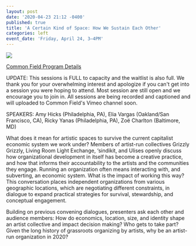 ```yaml
---
layout: post
date: '2020-04-23 21:12 -0400'
published: true
title: 'A Certain Kind of Space: How We Sustain Each Other'
categories: left
event_date: 'Friday, April 24, 3–4PM'
---
```

![]({{site.baseurl}}/assets/img/_MG_6884.jpg)

[Common Field Program Details](https://www.commonfield.org/convenings/3248/program/4026/a-certain-kind-of-space-how-we-sustain-each-other)

UPDATE: This sessions is FULL to capacity and the waitlist is also full. We thank you for your overwhelming interest and apologize if you can't get into a session you were hoping to attend. Most session are still open and we encourage you to join in. All sessions are being recorded and captioned and will uploaded to Common Field's Vimeo channel soon.

SPEAKERS: Amy Hicks (Philadelphia, PA), Elia Vargas (Oakland/San Francisco, CA), Ricky Yanas (Philadelphia, PA), Zoë Charlton (Baltimore, MD)

What does it mean for artistic spaces to survive the current capitalist economic system we work under? Members of artist-run collectives Grizzly Grizzly, Living Room Light Exchange, ‘sindikit, and Ulises openly discuss how organizational development in itself has become a creative practice, and how that informs their accountability to the artists and the communities they engage. Running an organization often means interacting with, and subverting, an economic system. What is the impact of working this way? This conversation places independent organizations from various geographic locations, which are negotiating different constraints, in dialogue to expand practical strategies for survival, stewardship, and conceptual engagement.

Building on previous convening dialogues, presenters ask each other and audience members: How do economics, location, size, and identity shape an artist collective and impact decision making? Who gets to take part? Given the long history of grassroots organizing by artists, why be an artist-run organization in 2020?